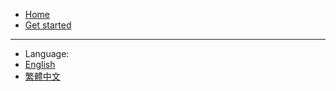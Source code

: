 <!-- _sidebar_.md -->

* [Home](/README.md "Home")
* [Get started](/Get_started.md "Get started")

-------
- Language:
- [English](/ "Home")
- [繁體中文](/zh-tw/ "主頁")